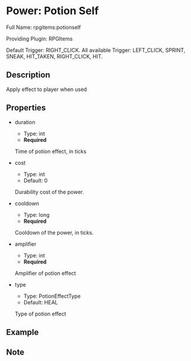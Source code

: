 # Power: Potion Self

<!-- This file is generated ingame by `/rpgitem gen-wiki`. -->
<!-- Please only edit between "beginCustomXXXX" and "endCustomXXXX".  -->
<!-- If you want to edit description of this power or property, -->
<!-- please edit corresponding section in "resources/lang/en_US.yml" -->

Full Name: rpgitems:potionself

Providing Plugin: RPGItems

Default Trigger: RIGHT_CLICK. All available Trigger: LEFT_CLICK, SPRINT, SNEAK, HIT_TAKEN, RIGHT_CLICK, HIT.

<!-- beginCustomHeader -->
<!-- endCustomHeader -->

## Description

Apply effect to player when used
<!-- beginCustomDescription -->
<!-- endCustomDescription -->

## Properties

* duration

  * Type: int
  * **Required**

  Time of potion effect, in ticks

* cost

  * Type: int
  * Default: 0

  Durability cost of the power.

* cooldown

  * Type: long
  * **Required**

  Cooldown of the power, in ticks.

* amplifier

  * Type: int
  * **Required**

  Amplifier of potion effect

* type

  * Type: PotionEffectType
  * Default: HEAL

  Type of potion effect


<!-- beginCustomProperties -->
<!-- endCustomProperties -->

## Example

<!-- beginCustomExample -->
<!-- endCustomExample -->

## Note

<!-- beginCustomNote -->
<!-- endCustomNote -->